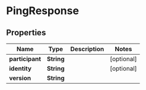 
# PingResponse

## Properties
Name | Type | Description | Notes
------------ | ------------- | ------------- | -------------
**participant** | **String** |  |  [optional]
**identity** | **String** |  |  [optional]
**version** | **String** |  | 



